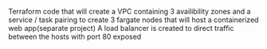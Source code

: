 Terraform code that will create a VPC containing 3 availibility zones and a service / task pairing to create 3 fargate nodes that will host a containerized web app(separate project)
A load balancer is created to direct traffic between the hosts with port 80 exposed

